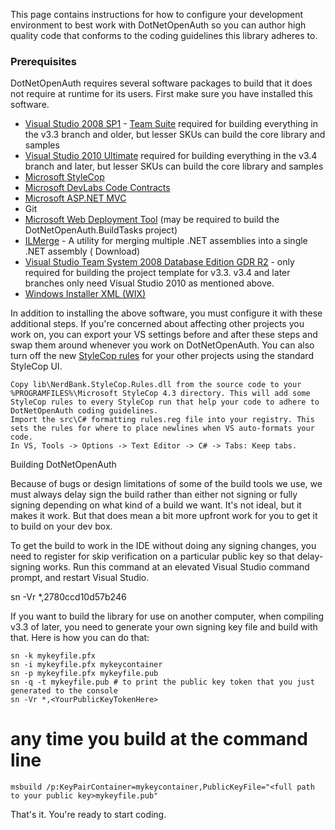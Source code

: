 This page contains instructions for how to configure your development environment to best work with DotNetOpenAuth so you can author high quality code that conforms to the coding guidelines this library adheres to.

### Prerequisites

DotNetOpenAuth requires several software packages to build that it does not require at runtime for its users. First make sure you have installed this software.

* [Visual Studio 2008 SP1](http://www.microsoft.com/downloads/details.aspx?FamilyId=FBEE1648-7106-44A7-9649-6D9F6D58056E&displaylang=en) - [Team Suite](http://www.microsoft.com/downloads/details.aspx?displaylang=en&FamilyID=d95598d7-aa6e-4f24-82e3-81570c5384cb) required for building everything in the v3.3 branch and older, but lesser SKUs can build the core library and samples
* [Visual Studio 2010 Ultimate](http://www.microsoft.com/downloads/details.aspx?displaylang=en&FamilyID=457bab91-5eb2-4b36-b0f4-d6f34683c62a) required for building everything in the v3.4 branch and later, but lesser SKUs can build the core library and samples
* [Microsoft StyleCop](http://code.msdn.microsoft.com/sourceanalysis/Release/ProjectReleases.aspx)
* [Microsoft DevLabs Code Contracts](http://msdn.microsoft.com/en-us/devlabs/dd491992.aspx)
* [Microsoft ASP.NET MVC](http://www.asp.net/mvc/download/)
* Git
* [Microsoft Web Deployment Tool](http://www.iis.net/extensions/WebDeploymentTool) (may be required to build the DotNetOpenAuth.BuildTasks project)
* [ILMerge](http://research.microsoft.com/en-us/people/mbarnett/ILMerge.aspx) - A utility for merging multiple .NET assemblies into a single .NET assembly ( Download)
* [Visual Studio Team System 2008 Database Edition GDR R2](http://www.microsoft.com/downloads/details.aspx?FamilyID=bb3ad767-5f69-4db9-b1c9-8f55759846ed&displaylang=en) - only required for building the project template for v3.3.  v3.4 and later branches only need Visual Studio 2010 as mentioned above.
* [Windows Installer XML (WIX)](http://sourceforge.net/projects/wix/files/)

In addition to installing the above software, you must configure it with these additional steps. If you're concerned about affecting other projects you work on, you can export your VS settings before and after these steps and swap them around whenever you work on DotNetOpenAuth. You can also turn off the new [StyleCop rules](http://blog.nerdbank.net/2008/09/notrailingwhitespace-stylecop-rule-and.html) for your other projects using the standard StyleCop UI.

    Copy lib\NerdBank.StyleCop.Rules.dll from the source code to your %PROGRAMFILES%\Microsoft StyleCop 4.3 directory. This will add some StyleCop rules to every StyleCop run that help your code to adhere to DotNetOpenAuth coding guidelines.
    Import the src\C# formatting rules.reg file into your registry. This sets the rules for where to place newlines when VS auto-formats your code.
    In VS, Tools -> Options -> Text Editor -> C# -> Tabs: Keep tabs.

Building DotNetOpenAuth

Because of bugs or design limitations of some of the build tools we use, we must always delay sign the build rather than either not signing or fully signing depending on what kind of a build we want. It's not ideal, but it makes it work. But that does mean a bit more upfront work for you to get it to build on your dev box.

To get the build to work in the IDE without doing any signing changes, you need to register for skip verification on a particular public key so that delay-signing works. Run this command at an elevated Visual Studio command prompt, and restart Visual Studio.

  sn -Vr *,2780ccd10d57b246

If you want to build the library for use on another computer, when compiling v3.3 of later, you need to generate your own signing key file and build with that. Here is how you can do that:

```
sn -k mykeyfile.pfx
sn -i mykeyfile.pfx mykeycontainer
sn -p mykeyfile.pfx mykeyfile.pub
sn -q -t mykeyfile.pub # to print the public key token that you just generated to the console
sn -Vr *,<YourPublicKeyTokenHere>
```

# any time you build at the command line

```
msbuild /p:KeyPairContainer=mykeycontainer,PublicKeyFile="<full path to your public key>mykeyfile.pub"
```

That's it. You're ready to start coding.